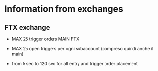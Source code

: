 # Information from exchanges

## FTX exchange

- MAX 25 trigger orders MAIN FTX

- MAX 25 open triggers per ogni subaccount (compreso quindi anche il main)

- from 5 sec to 120 sec for all entry and trigger order placement
